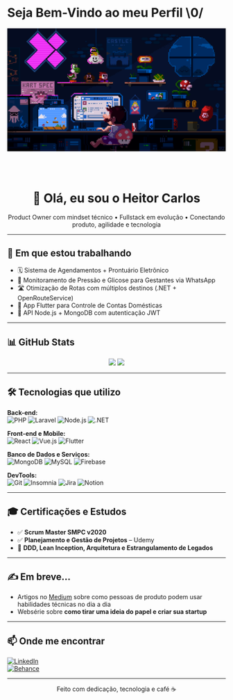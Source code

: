 # Seja Bem-Vindo ao meu Perfil  \0/

<p>
    <img margin: auto;
          width: 40%;
          height: 50%;
          border: 3px solid green;
          padding: 10px;
          src="/assets/profile.gif"
    >
</p>
<br/>
<br/>

<h1 align="center">👋 Olá, eu sou o Heitor Carlos</h1>
<p align="center">Product Owner com mindset técnico • Fullstack em evolução • Conectando produto, agilidade e tecnologia</p>

---

## 🚀 Em que estou trabalhando

- 🗓️ Sistema de Agendamentos + Prontuário Eletrônico  
- 💙 Monitoramento de Pressão e Glicose para Gestantes via WhatsApp  
- 🛣️ Otimização de Rotas com múltiplos destinos (.NET + OpenRouteService)  
- 📲 App Flutter para Controle de Contas Domésticas  
- 🧾 API Node.js + MongoDB com autenticação JWT  

---

## 📊 GitHub Stats


<p align="center"> <img height="180em" src="https://github-readme-stats.vercel.app/api?username=heitordeve&show_icons=true&theme=tokyonight&hide_rank=false&count_private=true"/>
 <img height="180em" src="https://github-readme-stats.vercel.app/api?username=heitordeve&show_icons=true&theme=tokyonight&hide_rank=false&count_private=true&cache_bust=1"/>

 
</p>

---

## 🛠️ Tecnologias que utilizo

**Back-end:**  
![PHP](https://img.shields.io/badge/PHP-777BB4?style=for-the-badge&logo=php&logoColor=white)
![Laravel](https://img.shields.io/badge/Laravel-E74430?style=for-the-badge&logo=laravel&logoColor=white)
![Node.js](https://img.shields.io/badge/Node.js-339933?style=for-the-badge&logo=nodedotjs&logoColor=white)
![.NET](https://img.shields.io/badge/.NET-512BD4?style=for-the-badge&logo=dotnet&logoColor=white)

**Front-end e Mobile:**  
![React](https://img.shields.io/badge/React-20232a?style=for-the-badge&logo=react&logoColor=61dafb)
![Vue.js](https://img.shields.io/badge/Vue.js-35495e?style=for-the-badge&logo=vue.js&logoColor=4FC08D)
![Flutter](https://img.shields.io/badge/Flutter-02569B?style=for-the-badge&logo=flutter&logoColor=white)

**Banco de Dados e Serviços:**  
![MongoDB](https://img.shields.io/badge/MongoDB-4EA94B?style=for-the-badge&logo=mongodb&logoColor=white)
![MySQL](https://img.shields.io/badge/MySQL-00758F?style=for-the-badge&logo=mysql&logoColor=white)
![Firebase](https://img.shields.io/badge/Firebase-ffca28?style=for-the-badge&logo=firebase&logoColor=black)

**DevTools:**  
![Git](https://img.shields.io/badge/Git-F05032?style=for-the-badge&logo=git&logoColor=white)
![Insomnia](https://img.shields.io/badge/Insomnia-4000BF?style=for-the-badge&logo=insomnia&logoColor=white)
![Jira](https://img.shields.io/badge/Jira-0052CC?style=for-the-badge&logo=jira&logoColor=white)
![Notion](https://img.shields.io/badge/Notion-000000?style=for-the-badge&logo=notion&logoColor=white)

---

## 🎓 Certificações e Estudos

- ✅ **Scrum Master SMPC v2020**
- ✅ **Planejamento e Gestão de Projetos** – Udemy
- 🧪 **DDD, Lean Inception, Arquitetura e Estrangulamento de Legados**

---

## ✍️ Em breve...

- Artigos no [Medium](https://medium.com) sobre como pessoas de produto podem usar habilidades técnicas no dia a dia  
- Websérie sobre **como tirar uma ideia do papel e criar sua startup**

---

## 📫 Onde me encontrar

[![LinkedIn](https://img.shields.io/badge/LinkedIn-blue?style=for-the-badge&logo=linkedin)](https://www.linkedin.com/in/heitorcarlos)  
[![Behance](https://img.shields.io/badge/Behance-1769ff?style=for-the-badge&logo=behance&logoColor=white)](https://www.behance.net/heitorcarlos)

---

<p align="center">Feito com dedicação, tecnologia e café ☕</p>
